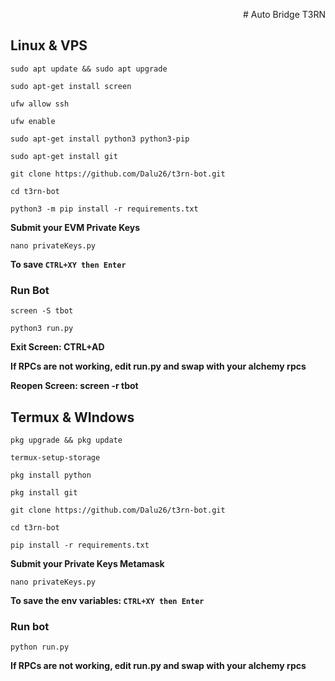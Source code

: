 <p style="font-size:14px" align="right">
# Auto Bridge T3RN

## Linux & VPS
```
sudo apt update && sudo apt upgrade
```
```
sudo apt-get install screen
```
```
ufw allow ssh
```
```
ufw enable
```
```
sudo apt-get install python3 python3-pip
```
```
sudo apt-get install git
```
```
git clone https://github.com/Dalu26/t3rn-bot.git
```
```
cd t3rn-bot
```
```
python3 -m pip install -r requirements.txt
```
**Submit your EVM Private Keys**
```
nano privateKeys.py
```
**To save `CTRL+XY then Enter`**
### Run Bot
```
screen -S tbot
```
```
python3 run.py
```
**Exit Screen: CTRL+AD**

**If RPCs are not working, edit run.py and swap with your alchemy rpcs**

**Reopen Screen: screen -r tbot**

## Termux & WIndows
```
pkg upgrade && pkg update
```
```
termux-setup-storage
```
```
pkg install python
```
```
pkg install git
```
```
git clone https://github.com/Dalu26/t3rn-bot.git
```
```
cd t3rn-bot
```
```
pip install -r requirements.txt
```
**Submit your Private Keys Metamask**
```
nano privateKeys.py
```
**To save the env variables: `CTRL+XY then Enter`**
### Run bot
```
python run.py
```

**If RPCs are not working, edit run.py and swap with your alchemy rpcs**
